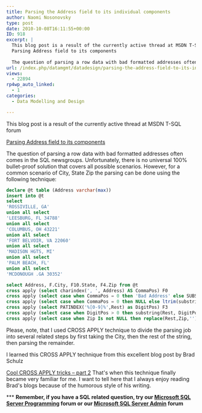 ```yaml
---
title: Parsing the Address field to its individual components
author: Naomi Nosonovsky
type: post
date: 2010-10-08T16:11:55+00:00
ID: 918
excerpt: |
  This blog post is a result of the currently active thread at MSDN T-SQL forum
  Parsing Address field to its components
  
  The question of parsing a row data with bad formatted addresses often comes in the SQL newsgroups. Unfortunately, there is no unive&hellip;
url: /index.php/datamgmt/datadesign/parsing-the-address-field-to-its-individ/
views:
  - 22894
rp4wp_auto_linked:
  - 1
categories:
  - Data Modelling and Design

---
```

This blog post is a result of the currently active thread at MSDN T-SQL forum
  
[Parsing Address field to its components][1]

The question of parsing a row data with bad formatted addresses often comes in the SQL newsgroups. Unfortunately, there is no universal 100% bullet-proof solution that covers all possible scenarios. However, for a common scenario of City, State Zip the parsing can be done using the following technique:

```sql
declare @t table (Address varchar(max))
insert into @t 
select 
'ROSSIVILLE, GA'
union all select
'LEESBURG, FL 34788'
union all select
'COLUMBUS, OH 43221'
union all select
'FORT BELVOIR, VA 22060'
union all select
'MADISON HGTS, MI'
union all select
'PALM BEACH, FL'
union all select
'MCDONOUGH .GA 30352'

select Address, F.City, F10.State, F4.Zip from @t 
cross apply (select charindex(', ', Address) AS CommaPos) F0
cross apply (select case when CommaPos = 0 then 'Bad Address' else SUBSTRING(Address,1,CommaPos - 1) end as City) F
cross apply (select case when CommaPos = 0 then NULL else ltrim(substring(Address,CommaPos+1, len(Address))) end as Rest) F2
cross apply (select PATINDEX('%[0-9]%',Rest) as DigitPos) F3
cross apply (select case when DigitPos > 0 then substring(Rest, DigitPos, len(Rest)) end as Zip) F4
cross apply (select case when Zip Is not NULL then replace(Rest,Zip,'') else Rest end as State) F10
```

Please, note, that I used CROSS APPLY technique to divide the parsing job into several related steps by first taking the City, then the rest of the string, then parsing the remainder.

I learned this CROSS APPLY technique from this excellent blog post by Brad Schulz
  
[Cool CROSS APPLY tricks – part 2][2] That's when this technique finally became very familiar for me. I want to tell here that I always enjoy reading Brad's blogs because of the humorous style of his writing.

\*** **Remember, if you have a SQL related question, try our [Microsoft SQL Server Programming][3] forum or our [Microsoft SQL Server Admin][4] forum**<ins></ins>

 [1]: http://social.msdn.microsoft.com/Forums/en-US/transactsql/thread/2b9c377c-e5a8-4de6-accf-9e5a12051ea9
 [2]: http://bradsruminations.blogspot.com/2009/07/cool-cross-apply-tricks-part-2.html
 [3]: http://forum.lessthandot.com/viewforum.php?f=17
 [4]: http://forum.lessthandot.com/viewforum.php?f=22
